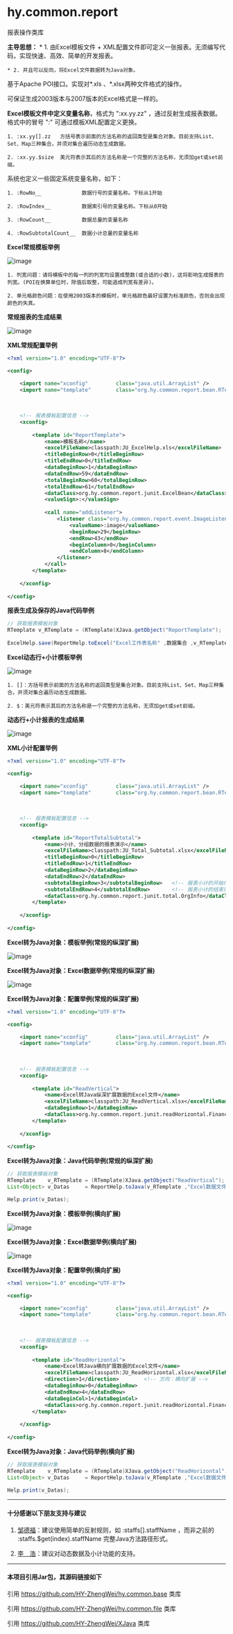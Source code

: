 # hy.common.report
  
  
报表操作类库



__主导思想：__ 
	* 1. 由Excel模板文件 + XML配置文件即可定义一张报表。无须编写代码，实现快速、高效、简单的开发报表。

	* 2. 并且可以反向，将Excel文件数据转为Java对象。

基于Apache POI接口。实现对*.xls 、*.xlsx两种文件格式的操作。

可保证生成2003版本与2007版本的Excel格式是一样的。 

__Excel模板文件中定义变量名称__，格式为 ":xx.yy.zz" ，通过反射生成报表数据。格式中的冒号 ":" 可通过模板XML配置定义更换。

	1. :xx.yy[].zz   方括号表示前面的方法名称的返回类型是集合对象。目前支持List、Set、Map三种集合。并须对集合遍历动态生成数据。
	
	2. :xx.yy.$size  美元符表示其后的方法名称是一个完整的方法名称，无须加get或set前缀。

系统也定义一些固定系统变量名称，如下：

	1. :RowNo__             数据行号的变量名称。下标从1开始
  
	2. :RowIndex__          数据索引号的变量名称。下标从0开始
    
	3. :RowCount__          数据总量的变量名称
	
	4. :RowSubtotalCount__  数据小计总量的变量名称

  

__Excel常规模板举例__  

![image](images/Excel.png)

	1. 列宽问题：请将模板中的每一列的列宽均设置成整数(或合适的小数)，这将影响生成报表的列宽。(POI在换算单位时，除值后取整，可能造成列宽有差异)。
	
	2. 单元格颜色问题：在使用2003版本的模板时，单元格颜色最好设置为标准颜色，否则会出现颜色的失真。   
  
__常规报表的生成结果__
  
![image](images/Excel_Result.png)
  
  
  
  
__XML常规配置举例__
```xml
<?xml version="1.0" encoding="UTF-8"?>

<config>

	<import name="xconfig"         class="java.util.ArrayList" />
	<import name="template"        class="org.hy.common.report.bean.RTemplate" />
	
	
	
	<!-- 报表模板配置信息 -->
	<xconfig>
	
		<template id="ReportTemplate">
			<name>模板名称</name>
			<excelFileName>classpath:JU_ExcelHelp.xls</excelFileName>   <!-- Excel模板文件所在地方。并通过扩展名识别文件格式类型 -->
			<titleBeginRow>0</titleBeginRow>                            <!-- 定义报表标题在模板中位置 -->
			<titleEndRow>0</titleEndRow>
			<dataBeginRow>1</dataBeginRow>                              <!-- 定义报表数据在模板中位置 -->           
			<dataEndRow>59</dataEndRow>
			<totalBeginRow>60</totalBeginRow>                           <!-- 定义报表合计在模板中位置 -->
			<totalEndRow>61</totalEndRow>
			<dataClass>org.hy.common.report.junit.ExcelBean</dataClass> <!-- 定义报表数据对应的Java类型 -->
			<valueSign>:</valueSign>                                    <!-- Excel模板中值的标记。默认为一个冒号。通过它识别要反射获取的值。支持 xx.yy.zz 格式 -->
			
			<call name="addListener">                                   <!-- 定义自定义变量名称的二次加工事件 -->
				<listener class="org.hy.common.report.event.ImageListener">
					<valueName>:image</valueName>                       <!-- 定义变量名称 -->
					<beginRow>29</beginRow>                             <!-- 定义动态图片在模板中的位置 -->
					<endRow>43</endRow>
					<beginColumn>0</beginColumn>
					<endColumn>8</endColumn>
				</listener>
			</call>
		</template>
		
	</xconfig>
	
</config>
```  
  
  
  
__报表生成及保存的Java代码举例__
```java
// 获取报表模板对象
RTemplate v_RTemplate = (RTemplate)XJava.getObject("ReportTemplate");
    
ExcelHelp.save(ReportHelp.toExcel("Excel工作表名称" ,数据集合 ,v_RTemplate).getWorkbook() ,"Excel报表保存目录及名称");
```  



__Excel动态行+小计模板举例__  

![image](images/Subtotal.png)

	1. []：方括号表示前面的方法名称的返回类型是集合对象。目前支持List、Set、Map三种集合。并须对集合遍历动态生成数据。
	
	2. $：美元符表示其后的方法名称是一个完整的方法名称，无须加get或set前缀。

__动态行+小计报表的生成结果__

![image](images/Subtotal_Result.png)



__XML小计配置举例__
```xml
<?xml version="1.0" encoding="UTF-8"?>

<config>

	<import name="xconfig"         class="java.util.ArrayList" />
	<import name="template"        class="org.hy.common.report.bean.RTemplate" />
	
	
	
	<!-- 报表模板配置信息 -->
	<xconfig>
	
		<template id="ReportTotalSubtotal">
			<name>小计、分组数据的报表演示</name>
			<excelFileName>classpath:JU_Total_Subtotal.xlsx</excelFileName>
			<titleBeginRow>0</titleBeginRow>
			<titleEndRow>1</titleEndRow>
			<dataBeginRow>2</dataBeginRow>
			<dataEndRow>2</dataEndRow>
			<subtotalBeginRow>3</subtotalBeginRow>   <!-- 报表小计的开始行号（包括此行）。下标从零开始 -->
			<subtotalEndRow>4</subtotalEndRow>       <!-- 报表小计的结束行号（包括此行）。下标从零开始 -->
			<dataClass>org.hy.common.report.junit.total.OrgInfo</dataClass>
		</template>
		
	</xconfig>
	
</config>
```



__Excel转为Java对象：模板举例(常规的纵深扩展)__
 
![image](images/ReadVertical.png)

__Excel转为Java对象：Excel数据举例(常规的纵深扩展)__

![image](images/ReadVertical_Datas.png)

__Excel转为Java对象：配置举例(常规的纵深扩展)__
```xml
<?xml version="1.0" encoding="UTF-8"?>

<config>

	<import name="xconfig"         class="java.util.ArrayList" />
	<import name="template"        class="org.hy.common.report.bean.RTemplate" />
	
	
	
	<!-- 报表模板配置信息 -->
	<xconfig>
	
		<template id="ReadVertical">
			<name>Excel转Java纵深扩展数据的Excel文件</name>
			<excelFileName>classpath:JU_ReadVertical.xlsx</excelFileName>
			<dataBeginRow>1</dataBeginRow>
			<dataClass>org.hy.common.report.junit.readHorizontal.Finance</dataClass>
		</template>
		
	</xconfig>
	
</config>
```

__Excel转为Java对象：Java代码举例(常规的纵深扩展)__
```java
// 获取报表模板对象
RTemplate    v_RTemplate = (RTemplate)XJava.getObject("ReadVertical");
List<Object> v_Datas     = ReportHelp.toJava(v_RTemplate ,"Excel数据文件的路径");

Help.print(v_Datas);
```



__Excel转为Java对象：模板举例(横向扩展)__
 
![image](images/ReadHorizontal.png)

__Excel转为Java对象：Excel数据举例(横向扩展)__

![image](images/ReadHorizontal_Datas.png)

__Excel转为Java对象：配置举例(横向扩展)__
```xml
<?xml version="1.0" encoding="UTF-8"?>

<config>

	<import name="xconfig"         class="java.util.ArrayList" />
	<import name="template"        class="org.hy.common.report.bean.RTemplate" />
	
	
	
	<!-- 报表模板配置信息 -->
	<xconfig>
	
		<template id="ReadHorizontal">
			<name>Excel转Java横向扩展数据的Excel文件</name>
			<excelFileName>classpath:JU_ReadHorizontal.xlsx</excelFileName>
			<direction>1</direction>        <!-- 方向：横向扩展 -->
			<dataBeginRow>0</dataBeginRow>
			<dataEndRow>4</dataEndRow>
			<dataBeginCol>1</dataBeginCol>
			<dataClass>org.hy.common.report.junit.readHorizontal.Finance</dataClass>
		</template>
		
	</xconfig>
	
</config>
```

__Excel转为Java对象：Java代码举例(横向扩展)__
```java
// 获取报表模板对象
RTemplate    v_RTemplate = (RTemplate)XJava.getObject("ReadHorizontal");
List<Object> v_Datas     = ReportHelp.toJava(v_RTemplate ,"Excel数据文件的路径");

Help.print(v_Datas);
```



---
#### 十分感谢以下朋友支持与建议
  1. [邹德福](https://github.com/dirful)：建议使用简单的反射规则，如 :staffs[].staffName ，而非之前的 :staffs.$get(index).staffName 完整Java方法路径形式。
  
  2. [李　浩](https://github.com/343136848)：建议对动态数据及小计功能的支持。
   


---
#### 本项目引用Jar包，其源码链接如下
引用 https://github.com/HY-ZhengWei/hy.common.base 类库

引用 https://github.com/HY-ZhengWei/hy.common.file 类库

引用 https://github.com/HY-ZhengWei/XJava 类库